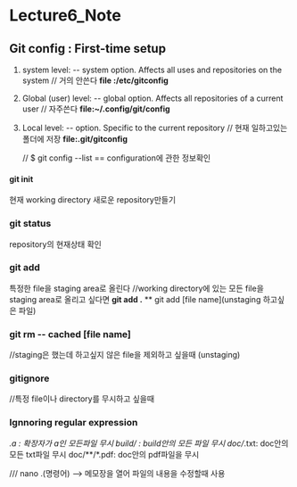 # Lecture6_Note

## Git config : First-time setup
1) system level: -- system option. Affects all uses and repositories on the system // 거의 안쓴다
   **file :/etc/gitconfig**
2) Global (user) level: -- global option. Affects all repositories of a current user // 자주쓴다
   **file:~/.config/git/config**
3) Local level: -- option. Specific to the current repository // 현재 일하고있는 폴더에 저장
   **file:.git/gitconfig**

   // $ git config --list == configuration에 관한 정보확인

#### git init 
현재 working directory 새로운 repository만들기
### git status
repository의 현재상태 확인
### git add
특정한 file을 staging area로 올린다
//working directory에 있는 모든 file을 staging area로 올리고 싶다면 **git add .**
** git add [file name](unstaging 하고싶은 파일)
### git rm -- cached [file name]
//staging은 했는데 하고싶지 않은 file을 제외하고 싶을때 (unstaging)
### gitignore
//특정 file이나 directory를 무시하고 싶을때 

### Ignnoring regular expression
*.a : 확장자가 a인 모든파일 무시
build/ : build안의 모든 파일 무시
doc/*.txt: doc안의 모든 txt파일 무시
doc/**/*.pdf: doc안의 pdf파일을 무시


/// nano .(명령어) --> 메모장을 열어 파일의 내용을 수정할때 사용
